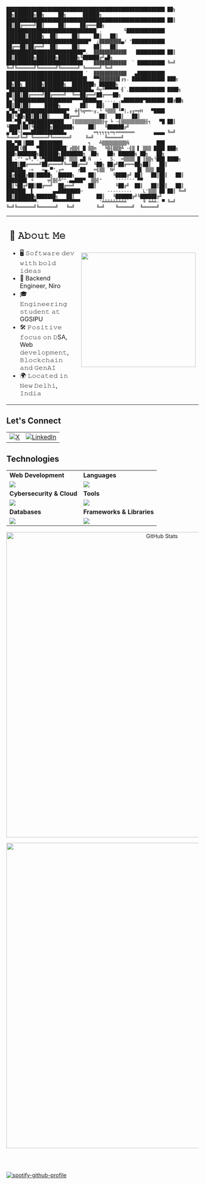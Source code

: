 
```
██████████████████████████████████████████████████████████ ██╗  ██╗███████╗██╗     ██╗      ██████╗
██████████████████████████████████████████████████████████ ██║  ██║██╔════╝██║     ██║     ██╔═══██╗
█████████████████████████████████`.        ╙██████████████ ███████║█████╗  ██║     ██║     ██║   ██║
██████████████████████████████▀  ¿▓▓▓▓▓▓▓▓▄/ "████████████ ██╔══██║██╔══╝  ██║     ██║     ██║   ██║
████████████████████████████▀.  ▓▓▓▓▓▓▓▓▓▓▓▓   ▐██████████ ██║  ██║███████╗███████╗███████╗╚██████╔╝▄█╗
████████████████████████████ `  ▓▓▓▓▓▓▓▓▓▓▓▓  ` ██████████ ╚═╝  ╚═╝╚══════╝╚══════╝╚══════╝ ╚═════╝ ╚═╝
████████████████████████████ `  ▓▓▓▓▓▓▓▓▓▓▓▓   ▄██████████
█████████████████████████████▌  ▀▀▓▓▓▓▓▓▓▌╓╖. ████████████ ███╗   ██╗██╗ ██████╗███████╗  ████████╗ ██████╗
▀██████████████████████████████▄ ╩╦╙▀▀▀▀▀ ╣`,█████████████ ████╗  ██║██║██╔════╝██╔════╝  ╚══██╔══╝██╔═══██╗
█▄╙█████████████████████▀▀▀▀█████▄▄ .... ,▄███████▀███████ ██╔██╗ ██║██║██║     █████╗       ██║   ██║   ██║
▄▀█▄╙█████████████████▀  ╪╢%╦══~╓,└ ╚▒▒▒ ╙▀|,╓╓═╤H   ▀████ ██║╚██╗██║██║██║     ██╔══╝       ██║   ██║   ██║
▀▀-▀█▌▄▀█████████████   ║▒▒▒▒▒▒▒▒▒▒╢╦ ╘ -╣▒▒▒▒▒▒▒▒▒╢╕   ▀█ ██║ ╚████║██║╚██████╗███████╗     ██║   ╚██████╔╝
▄▀██└║▄▄▄████████████▄          ═╕╕╕╕╕═╕═══════       ▄▄▄▄ ╚═╝  ╚═══╝╚═╝ ╚═════╝╚══════╝     ╚═╝    ╚═════╝
██▄▀█▌║███  ████████▌         ╕   ╩▒▒▒▒▒▒▒▒▒Ñ          ███
████▌Ö▓▌   ▀██████████`╔▒▒╣ █ ▒▒m   ╚▒╢▒▒▒╩ -╣▒ ▌ ▒▒▒ ████ ███╗   ███╗███████╗███████╗████████╗  ██╗   ██╗ ██████╗ ██╗   ██╗
██ -"" ∞╙,▀.╙▀███████╜ ▒▒▒ ▄█ Ñ   -   S.  ═▒▒▒▒ █ ║▒▒╕└███ ████╗ ████║██╔════╝██╔════╝╚══██╔══╝  ╚██╗ ██╔╝██╔═══██╗██║   ██║
██████▄ -«   ∞▄.▀",╓═     ╒██   ═╣▒▒ `Ñ╛        █▌ ▒▒▒ ███ ██╔████╔██║█████╗  █████╗     ██║      ╚████╔╝ ██║   ██║██║   ██║
███████▌ º     ╤╣▒╣╩^",▄▄███▀  ▒▒╣"     ''''''' ▀▀     `██ ██║╚██╔╝██║██╔══╝  ██╔══╝     ██║       ╚██╔╝  ██║   ██║██║   ██║
███████  ▌       ▄▄████████─         ---------    L'▒▒▒ ██ ██║ ╚═╝ ██║███████╗███████╗   ██║        ██║   ╚██████╔╝╚██████╔╝
▀▀▀▀▀▀▀▀▀▀▀-     ▀▀▀▀▀▀▀▀▀▀       '╧╧╧╧╧╧╧╧╧`     ╚ ╧╧╧- ▀ ╚═╝     ╚═╝╚══════╝╚══════╝   ╚═╝        ╚═╝    ╚═════╝  ╚═════╝
```

<table>
  <tr>
    <td>
      <h2>📖 𝙰𝚋𝚘𝚞𝚝 𝙼𝚎</h2>
      <ul>
        <li>🖥 𝚂𝚘𝚏𝚝𝚠𝚊𝚛𝚎 𝚍𝚎𝚟 𝚠𝚒𝚝𝚑 𝚋𝚘𝚕𝚍 𝚒𝚍𝚎𝚊𝚜</li>
        <li>💼 Backend Engineer, Niro</li>
        <li>🎓 𝙴𝚗𝚐𝚒𝚗𝚎𝚎𝚛𝚒𝚗𝚐 𝚜𝚝𝚞𝚍𝚎𝚗𝚝 𝚊𝚝 GGSIPU</li>
        <li>🛠 𝙿𝚘𝚜𝚒𝚝𝚒𝚟𝚎 𝚏𝚘𝚌𝚞𝚜 𝚘𝚗 𝙳SA, Web 𝚍𝚎𝚟𝚎𝚕𝚘𝚙𝚖𝚎𝚗𝚝, 𝙱𝚕𝚘𝚌𝚔𝚌𝚑𝚊𝚒𝚗 𝚊𝚗𝚍 𝙶𝚎𝚗𝙰𝙸</li>
        <li>🌍 𝙻𝚘𝚌𝚊𝚝𝚎𝚍 𝚒𝚗 𝙽𝚎𝚠 𝙳𝚎𝚕𝚑𝚒, 𝙸𝚗𝚍𝚒𝚊</li>
      </ul>
    </td>
    <td>
      <img src="https://user-images.githubusercontent.com/74038190/225813708-98b745f2-7d22-48cf-9150-083f1b00d6c9.gif" width="300">
    </td>
  </tr>
</table>

## Let's Connect
<table>
<tr>
	<td><a href="https://twitter.com/Kartik_P18" target="_blank"><img src="https://skillicons.dev/icons?i=twitter" alt="X"></a></td>
	<td><a href="https://linkedin.com/in/kartikpokhriyal18" target="_blank"><img src="https://skillicons.dev/icons?i=linkedin" alt="LinkedIn"></a></td>
</tr>
</table>

## Technologies 
<table>
<tr>
	<td><strong>Web Development</strong></td>
	<td><strong>Languages</strong></td>
</tr>
<tr>
	<td><img src="https://skillicons.dev/icons?i=html,css,react,tailwind,nodejs,express,mongodb,postgres,nextjs,angular,django,bootstrap"></td>
	<td><img src="https://skillicons.dev/icons?i=javascript,java,python,c,cpp,ts"></td>
</tr>
<tr>
	<td><strong>Cybersecurity & Cloud</strong></td>
	<td><strong>Tools</strong></td>
</tr>
<tr>
	<td><img src="https://skillicons.dev/icons?i=linux,docker,kubernetes,azure,vercel,aws,gcp"></td>
	<td><img src="https://skillicons.dev/icons?i=git,vscode,github,githubactions,postman,notion,figma,discord"></td>
</tr>
<tr>
	<td><strong>Databases</strong></td>
	<td><strong>Frameworks & Libraries</strong></td>
</tr>
<tr>
	<td><img src="https://skillicons.dev/icons?i=mongodb,postgres,mysql,supabase,firebase"></td>
	<td><img src="https://skillicons.dev/icons?i=prisma,redux,jest,materialui,bootstrap,liveblocks,gsap"></td>
</tr>
</table>


<p align="center">
  <img src="https://pixel-profile.vercel.app/api/github-stats?username=kartikk-91&screen_effect=true&dithering=true&include_all_commits=true&pixelate_avatar=true&theme=road_trip&color=%23ffffffFF&hide=contributions%2Crank" alt="GitHub Stats" width="800">
</p>

<p align="center">
  <img src="https://github.com/Anmol-Baranwal/Cool-GIFs-For-GitHub/assets/74038190/0c7eb6ed-663b-4ce4-bfbd-18239a38ba1b" width="800">
</p>

<br><br>

[![spotify-github-profile](https://spotify-github-profile.kittinanx.com/api/view?uid=31ev6egwsw5mybu4k3kufsotdvmq&cover_image=true&theme=default&show_offline=true&background_color=121212&interchange=true)](https://github.com/kittinan/spotify-github-profile)








